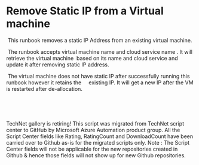 ﻿Remove Static IP from a Virtual machine
=======================================

            

 This runbook removes a static IP Address from an existing virtual machine. 


 The runbook accepts virtual machine name and cloud service name . It will retrieve the virtual machine  based on its name and cloud service and update it after removing static IP address.


 The virtual machine does not have static IP after successfully running this runbook however it retains the     existing IP. It will get a new IP after the VM is restarted after de-allocation.


 




 






        
    
TechNet gallery is retiring! This script was migrated from TechNet script center to GitHub by Microsoft Azure Automation product group. All the Script Center fields like Rating, RatingCount and DownloadCount have been carried over to Github as-is for the migrated scripts only. Note : The Script Center fields will not be applicable for the new repositories created in Github & hence those fields will not show up for new Github repositories.
